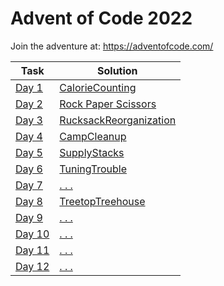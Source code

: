# Advent of Code 2022

Join the adventure at:
https://adventofcode.com/

Task | Solution 
--- | --- 
[Day 1](https://adventofcode.com/2022/day/1) | [CalorieCounting](https://github.com/bisscay/advent-of-code-2022/blob/main/Day1/CalorieCounting.py) 
[Day 2](https://adventofcode.com/2022/day/2) | [Rock Paper Scissors](https://github.com/bisscay/advent-of-code-2022/blob/main/Day2/Day2.py) 
[Day 3](https://adventofcode.com/2022/day/3) | [RucksackReorganization](https://github.com/bisscay/advent-of-code-2022/blob/main/Day3/RucksackReorganization.py) 
[Day 4](https://adventofcode.com/2022/day/4) | [CampCleanup](https://github.com/bisscay/advent-of-code-2022/blob/main/Day4/CampCleanup.py) 
[Day 5](https://adventofcode.com/2022/day/5) | [SupplyStacks](https://github.com/bisscay/advent-of-code-2022/blob/main/Day5/SupplyStacks.py) 
[Day 6](https://adventofcode.com/2022/day/6) | [TuningTrouble](https://github.com/bisscay/advent-of-code-2022/blob/main/Day6/TuningTrouble.py) 
[Day 7](https://adventofcode.com/2022/day/7) | [. . .](https://github.com/bisscay/advent-of-code-2022/blob/main/Day7/Day7.py) 
[Day 8](https://adventofcode.com/2022/day/8) | [TreetopTreehouse](https://github.com/bisscay/advent-of-code-2022/blob/main/Day8/TreetopTreehouse.py) 
[Day 9](https://adventofcode.com/2022/day/9) | [. . .]() 
[Day 10](https://adventofcode.com/2022/day/10) | [. . .]() 
[Day 11](https://adventofcode.com/2022/day/11) | [. . .]()
[Day 12](https://adventofcode.com/2022/day/12) | [. . .]() 
